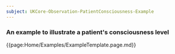 ```yaml
---
subject: UKCore-Observation-PatientConsciousness-Example
---
```

### An example to illustrate a patient's consciousness level

{{page:Home/Examples/ExampleTemplate.page.md}}